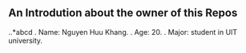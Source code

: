 ## An Introdution about the owner of this Repos


..*abcd
. Name: Nguyen Huu Khang.
. Age: 20.
. Major: student in UIT university.
